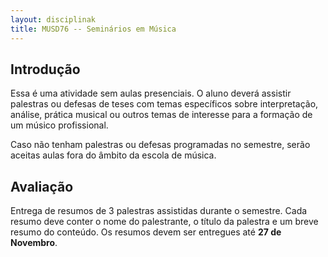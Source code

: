 ```yaml
---
layout: disciplinak
title: MUSD76 -- Seminários em Música
---
```


## Introdução

Essa é uma atividade sem aulas presenciais. O aluno deverá assistir
palestras ou defesas de teses com temas específicos sobre
interpretação, análise, prática musical ou outros temas de interesse
para a formação de um músico profissional.

Caso não tenham palestras ou defesas programadas no semestre, serão
aceitas aulas fora do âmbito da escola de música.

## Avaliação

Entrega de resumos de 3 palestras assistidas durante o semestre. Cada
resumo deve conter o nome do palestrante, o título da palestra e um
breve resumo do conteúdo. Os resumos devem ser entregues até **27 de
Novembro**.
